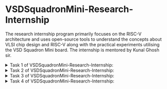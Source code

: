 # VSDSquadronMini-Research-Internship

The research internship program primarily focuses on the RISC-V architecture and uses open-source tools to understand the concepts about VLSI chip design and RISC-V along with the practical experiments utilising the VSD Squadron Mini board. The internship is mentored by Kunal Ghosh sir.

<details>
  <summary>Task 1 of VSDSquadronMini-Research-Internship:</summary>

1. Downloading the Oracle Virtual Machine and Running the software:
![Screenshot 2024-10-23 215729](https://github.com/user-attachments/assets/adf8e54a-cc8f-4cdc-99d2-54c2f1653129)

2. Compilation of a C program:
![Screenshot 2024-10-23 225916](https://github.com/user-attachments/assets/5e583c52-0397-409d-b8f5-b4e39daf7e70)

3. RISC-V objdmp
![Screenshot 2024-10-23 232440](https://github.com/user-attachments/assets/bf11f7ca-fe8c-47fd-a0f2-faca7efd8452)

</details>


<details>
  <summary>Task 2 of VSDSquadronMini-Research-Internship:</summary>

1. SPIKE Simulation and observation with -O1 and -Ofast

C Code:

RISC V Objdmp



2. C program

RISC V GCC 

SPIKE


</details>



<details>
  <summary>Task 3 of VSDSquadronMini-Research-Internship:</summary>

1) Various RISC-V instruction type (R, I, S, B, U, J) 

2) 15 unique RISC-V instructions from riscv-objdmp of the application code 

3) Exact 32-bit instruction code in the instruction type format for 15 unique instructions

4) The 32-bit pattern 







</details>



<details>
  <summary>Task 4 of VSDSquadronMini-Research-Internship:</summary>

RISC-V Core Verilog netlist and testbench for functional simulation experiment. 
Waveform snapshots for the commands.



</details>

